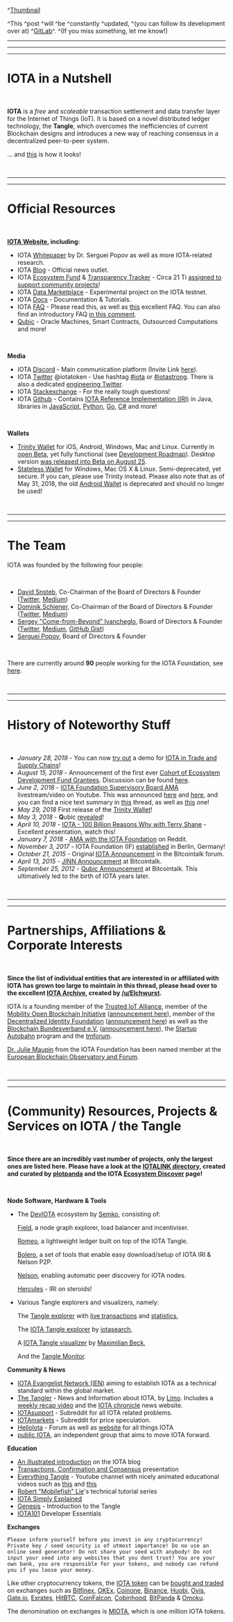 ^[Thumbnail](https://dwglogo.com/wp-content/uploads/2017/09/1400px-Iota_logo.png)

^This ^post ^will ^be ^constantly ^updated, ^(you can follow its development over at) ^[GitLab](https://gitlab.com/Aconitin/IOTA-AllInOne-Thread/)^. ^(If you miss something, let me know!)

___
___
___
# IOTA in a Nutshell

&nbsp;

**IOTA** is a *free* and *scaleable* transaction settlement and data transfer layer for the Internet of Things (IoT). It is based on a novel distributed ledger technology, the **Tangle**, which overcomes the inefficiencies of current Blockchain designs and introduces a new way of reaching consensus in a decentralized peer-to-peer system.

... and [this](http://tangle.glumb.de/) is how it looks!

&nbsp;

___
___
# Official Resources

&nbsp;

**[IOTA Website](https://www.iota.org/), including:**

* IOTA [Whitepaper](https://www.iota.org/research/academic-papers) by Dr. Serguei Popov as well as more IOTA-related research.
* IOTA [Blog](https://blog.iota.org) - Official news outlet.
* IOTA [Ecosystem Fund](https://ecosystem.iota.org/) & [Transparency Tracker](https://transparency.iota.org/) - Circa 21 Ti [assigned to support community projects](https://blog.iota.org/iota-ecosystem-fund-2-million-f6ade6a4d8ba)!
* IOTA [Data Marketplace](https://data.iota.org/) - Experimental project on the IOTA testnet.
* IOTA [Docs](https://docs.iota.org/) - Documentation & Tutorials.
* IOTA [FAQ](https://www.iota.org/get-started/faqs) - Please read this, as well as [this](https://www.reddit.com/r/Iota/comments/7irl3l/information_and_faq/) excellent FAQ. You can also find an introductory FAQ [in this comment](https://www.reddit.com/r/Iota/comments/8kfrxk/iota_allinone_thread/e0en01n/).
* [Qubic](https://qubic.iota.org) - Oracle Machines, Smart Contracts, Outsourced Computations and more!
	
&nbsp;

**Media**

* IOTA [Discord](https://discordapp.com/channels/397872799483428865) - Main communication platform (Invite Link [here](https://discord.gg/fNGZXvh)).
* IOTA [Twitter](https://twitter.com/iotatoken) @iotatoken - Use hashtag [\#iota](https://twitter.com/search?q=%23iota) or [\#iotastrong](https://twitter.com/search?q=%23iotastrong). There is also a dedicated [engineering Twitter](https://twitter.com/iota_dev?lang=de).
* IOTA [Stackexchange](https://iota.stackexchange.com/) - For the really tough questions!
* IOTA [Github](https://github.com/iotaledger) - Contains [IOTA Reference Implementation (IRI)](https://github.com/iotaledger/iri) in Java, libraries in [JavaScript](https://github.com/iotaledger/iota.lib.js), [Python](https://github.com/iotaledger/iota.lib.py), [Go](https://github.com/iotaledger/giota), [C\#](https://github.com/iotaledger/iota.lib.csharp) and more!

&nbsp;

**Wallets**

* [Trinity Wallet](https://trinity.iota.org) for iOS, Android, Windows, Mac and Linux. Currently in [open Beta](https://www.reddit.com/r/Iota/comments/8n15mo/trinity_mobile_beta_release/), yet fully functional (see [Development Roadmap](https://trinity.iota.org/roadmap/)). Desktop version [was released into Beta on August 25](https://blog.iota.org/trinity-desktop-beta-release-e6bb81ab88a0).
* [Stateless Wallet](https://github.com/iotaledger/wallet/releases) for Windows, Mac OS X & Linux. Semi-deprecated, yet secure. If you can, please use Trinity instead. Please also note that as of May 31, 2018, the old [Android Wallet](https://github.com/iotaledger/android-wallet-app#iota-android-app---deprecated) is deprecated and should no longer be used!

&nbsp;

___
___
# The Team

IOTA was founded by the following four people:

&nbsp;

* [David Snsteb](https://medium.com/@DavidSonstebo), Co-Chairman of the Board of Directors & Founder ([Twitter](https://twitter.com/davidsonstebo/), [Medium](https://medium.com/@DavidSonstebo))
* [Dominik Schiener](https://medium.com/@domschiener), Co-Chairman of the Board of Directors & Founder ([Twitter](https://twitter.com/domschiener), [Medium](https://medium.com/@DomSchiener))
* [Sergey "Come\-from\-Beyond" Ivancheglo](https://twitter.com/c___f___b), Board of Directors & Founder ([Twitter](https://twitter.com/c___f___b), [Medium](https://medium.com/@comefrombeyond), [GitHub Gist](https://gist.github.com/Come-from-Beyond))
* [Serguei Popov](https://blog.iota.org/@serguei.popov), Board of Directors & Founder

&nbsp;

There are currently around **90** people working for the IOTA Foundation, see [here](https://www.iota.org/the-foundation/team).

&nbsp;

___
___
# History of Noteworthy Stuff

&nbsp;

* *January 28, 2019* - You can now [try out](https://tradedemo.iota.org/) a demo for [IOTA in Trade and Supply Chains](https://blog.iota.org/applying-iota-in-global-trade-and-supply-chains-mission-possible-32c659d69547)!
* *August 15, 2018* - Announcement of the first ever [Cohort of Ecosystem Development Fund Grantees](https://blog.iota.org/the-first-cohort-of-ecosystem-development-fund-grantees-e9da89ecfb56). Discussion can be found [here](https://www.reddit.com/r/Iota/comments/97kipt/the_first_cohort_of_ecosystem_development_fund/).
* *June 2, 2018* - [IOTA Foundation Supervisory Board AMA](https://www.youtube.com/watch?v=ArF1AVG0idU) livestream/video on Youtube. This was announced [here](https://twitter.com/iotatokennews/status/996099841389457411/photo/1?tfw_creator=CarolineWHarris&ref_src=twsrc%5Etfw&ref_url=https%3A%2F%2Fcryptocurrencynews.com%2Fdaily-news%2Fiota-news%2Fiota-news-miota-rises%2F) and [here](https://www.reddit.com/r/Iota/comments/8ns808/you_are_invited_a_chat_with_the_board_of_the_iota/), and you can find a nice text summary in [this](https://www.reddit.com/r/Iota/comments/8o2s17/text_summary_from_youtube_ama/) thread, as well as [this](https://www.reddit.com/r/Iota/comments/8o1usl/summary_of_best_thing_you_learned_or_heard_during/) one!
* *May 29, 2018* First release of the [Trinity Wallet](https://blog.iota.org/trinity-mobile-beta-release-c47e8babdc28)!
* *May 3, 2018* - **Q**ubic [revealed](https://qubic.iota.org/)!
* *April 10, 2018* - [IOTA \- 100 Billion Reasons Why with Terry Shane](https://www.youtube.com/watch?v=0KDRc23Vj7w) - Excellent presentation, watch this!
* *January 7, 2018* - [AMA with the IOTA Foundation](https://www.reddit.com/r/Iota/comments/7orp03/iota_foundation_ask_us_anything_january_7th/) on Reddit.
* *November 3, 2017* - IOTA Foundation (IF) [established](https://www.iota.org/the-foundation/the-iota-foundation) in Berlin, Germany!
* *October 21, 2015* - Original [IOTA Announcement](https://bitcointalk.org/index.php?topic=1216479.0) in the Bitcointalk forum.
* *April 13, 2015* - [JINN Announcement](https://nxtforum.org/news-and-announcements/(ann)-jinn/1080/?PHPSESSID=nb18sq4loq6s72omdr7ib39ta0) at Bitcointalk.
* *September 25, 2012* - [Qubic Announcement](https://bitcointalk.org/index.php?topic=112676.0) at Bitcointalk. This ultimatively led to the birth of IOTA years later.

&nbsp;

___
___
# Partnerships, Affiliations & Corporate Interests

&nbsp;

**Since the list of individual entities that are interested in or affiliated with IOTA has grown too large to maintain in this thread, please head over to the excellent [IOTA Archive](http://iotaarchive.com/), created by [/u/Elchwurst](https://www.reddit.com/user/Elchwurst).**

IOTA is a founding member of the [Trusted IoT Alliance](https://www.trusted-iot.org/), member of the [Mobility Open Blockchain Initiative](https://www.dlt.mobi/) ([announcement here](https://blog.iota.org/iota-joins-the-mobility-open-blockchain-initiative-mobi-1c017a8c00f0)), member of the [Decentralized Identity Foundation](http://identity.foundation/) ([announcement here](https://twitter.com/iotatoken/status/866727260035985410)) as well as the [Blockchain Bundesverband e.V.](https://www.bundesblock.de/) ([announcement here](https://twitter.com/iotatoken/status/866727260035985410)), the [Startup Autobahn](http://www.startup-autobahn.com/en/news/130-joint-projects-between-startups-and-corporations-initiated-but-still-hungry-startup-autobahn-launches-program-4/) program and the [tmforum](https://www.tmforum.org/membership/current-members/). 

[Dr. Julie Maupin](https://blog.iota.org/welcome-julie-maupin-to-iota-14b9ac92478f) from the IOTA Foundation has been named member at the [European Blockchain Observatory and Forum](https://www.eublockchainforum.eu/news/eu-blockchain-observatory-and-forum-names-members-core-working-groups).

&nbsp;

___
___
# \(Community\) Resources, Projects & Services on IOTA / the Tangle

&nbsp;

**Since there are an incredibly vast number of projects, only the largest ones are listed here. Please have a look at the [IOTALINK directory](https://iotalink.directory/), created and curated by [plotpanda](https://twitter.com/plotpandacom) and the IOTA [Ecosystem Discover](https://ecosystem.iota.org/explore/projects) page!**

&nbsp;

**Node Software, Hardware & Tools**

* The [DevIOTA](https://ecosystem.iota.org/projects/deviota-ecosystem) ecosystem by [Semko](https://semkodev.com/), consisting of:

    [Field](https://gitlab.com/semkodev/field.cli), a node graph explorer, load balancer and incentiviser.

    [Romeo](https://github.com/SemkoDev/romeo.html), a lightweight ledger built on top of the IOTA Tangle.

    [Bolero](https://github.com/SemkoDev/bolero.lib), a set of tools that enable easy download/setup of IOTA IRI & Nelson P2P.

    [Nelson](https://gitlab.com/semkodev/nelson.cli), enabling automatic peer discovery for IOTA nodes.

    [Hercules](https://gitlab.com/semkodev/hercules) - IRI on steroids!

* Various Tangle explorers and visualizers, namely:

    The [Tangle explorer](https://thetangle.org/) with [live transactions](https://thetangle.org/live) and [statistics](https://thetangle.org/statistics),
	
    The [IOTA Tangle explorer](https://iotasear.ch/) by [iotasearch](https://twitter.com/iotasearch),
	
    A [IOTA Tangle visualizer](http://tangle.glumb.de/) by [Maximilian Beck](https://twitter.com/BeckMaximilian),
	
    And the [Tangle Monitor](https://tanglemonitor.com/).

**Community & News**

* [IOTA Evangelist Network (IEN)](https://ien.io/) aiming to establish IOTA as a technical standard within the global market.
* [The Tangler](http://www.tangleblog.com/) - News and Information about IOTA, by [Limo](https://twitter.com/tangleblog). Includes a [weekly recap video](https://www.youtube.com/user/Tentorkel) and the [IOTA chronicle](https://www.iota-chronicle.com/) news website.
* [IOTAsupport](https://www.reddit.com/r/IOTASupport/) - Subreddit for all IOTA related problems.
* [IOTAmarkets](https://www.reddit.com/r/IOTAmarkets/) - Subreddit for price speculation.
* [HelloIota](https://forum.helloiota.com/) - Forum as well as [website](https://helloiota.com/) for all things IOTA
* [public IOTA](http://publiciota.com/), an independent group that aims to move IOTA forward.

**Education**

* [An illustrated introduction](https://blog.iota.org/the-tangle-an-illustrated-introduction-4d5eae6fe8d4) on the IOTA blog
* [Transactions, Confirmation and Consensus](https://github.com/noneymous/iota-consensus-presentation) presentation
* [Everything Tangle](https://www.youtube.com/channel/UCQaOR_QLI2tGceGAp3ZWfQw) - Youtube channel with nicely animated educational videos such as [this](https://www.youtube.com/watch?v=ivWqqfzunhI) and [this](https://www.youtube.com/watch?v=y7JPQng-Vjc)
* [Robert \"Mobilefish\" Lie](https://www.youtube.com/watch?v=MsaPA3U4ung&list=PLmL13yqb6OxdIf6CQMHf7hUcDZBbxHyza)'s technical tutorial series
* [IOTA Simply Explained](https://www.youtube.com/watch?v=CZxH1V_zoug)
* [Genesis](https://medium.com/@evanbblackwell/tangley-boi-tryout-a63ee1f976af) - Introduction to the Tangle
* [IOTA101](https://hribek25.github.io/IOTA101/) Developer Essentials

**Exchanges**

`Please inform yourself before you invest in any cryptocurrency! Private key / seed security is of utmost importance! Do no use an online seed generator! Do not share your seed with anybody! Do not input your seed into any websites that you dont trust! You are your own bank, you are responsible for your tokens, and nobody can refund you if you loose your money.`

Like other cryptocurrency tokens, the [IOTA token](https://coinmarketcap.com/currencies/iota/) can be [bought and traded](https://medium.com/@fuo213/how-to-buy-iota-the-complete-guide-for-crypto-dummies-e63560caf921) on exchanges such as [Bitfinex](https://www.bitfinex.com/), [OKEx](https://www.okex.com/), [Coinone](https://coinone.co.kr/), [Binance](https://www.binance.com/), [Huobi](https://www.huobi.pro/de-de/), [Ovis](https://www.ovis.com.tr/), [Gate.io](https://gate.io/), [Exrates](https://exrates.me/dashboard), [HitBTC](https://hitbtc.com/), [CoinFalcon](https://coinfalcon.com/), [Cobinhood](https://cobinhood.com/home), [BitPanda](https://www.bitpanda.com/de) & [Omoku](https://de.omoku.io/).

The denomination on exchanges is [MIOTA](https://www.reddit.com/r/Iota/comments/4xkja2/iota_system_of_units/), which is one million IOTA tokens.
